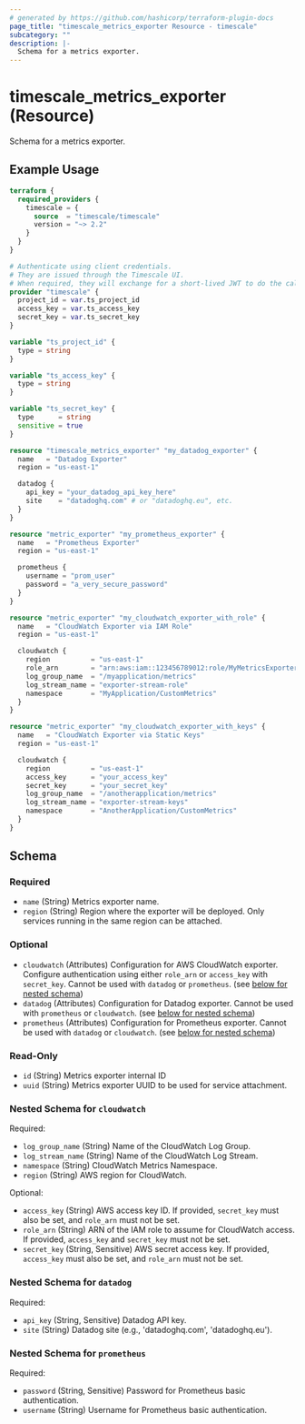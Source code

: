 ```yaml
---
# generated by https://github.com/hashicorp/terraform-plugin-docs
page_title: "timescale_metrics_exporter Resource - timescale"
subcategory: ""
description: |-
  Schema for a metrics exporter.
---
```


# timescale_metrics_exporter (Resource)

Schema for a metrics exporter.

## Example Usage

```terraform
terraform {
  required_providers {
    timescale = {
      source  = "timescale/timescale"
      version = "~> 2.2"
    }
  }
}

# Authenticate using client credentials.
# They are issued through the Timescale UI.
# When required, they will exchange for a short-lived JWT to do the calls.
provider "timescale" {
  project_id = var.ts_project_id
  access_key = var.ts_access_key
  secret_key = var.ts_secret_key
}

variable "ts_project_id" {
  type = string
}

variable "ts_access_key" {
  type = string
}

variable "ts_secret_key" {
  type      = string
  sensitive = true
}

resource "timescale_metrics_exporter" "my_datadog_exporter" {
  name   = "Datadog Exporter"
  region = "us-east-1"

  datadog {
    api_key = "your_datadog_api_key_here"
    site    = "datadoghq.com" # or "datadoghq.eu", etc.
  }
}

resource "metric_exporter" "my_prometheus_exporter" {
  name   = "Prometheus Exporter"
  region = "us-east-1"

  prometheus {
    username = "prom_user"
    password = "a_very_secure_password"
  }
}

resource "metric_exporter" "my_cloudwatch_exporter_with_role" {
  name   = "CloudWatch Exporter via IAM Role"
  region = "us-east-1"

  cloudwatch {
    region          = "us-east-1"
    role_arn        = "arn:aws:iam::123456789012:role/MyMetricsExporterRole"
    log_group_name  = "/myapplication/metrics"
    log_stream_name = "exporter-stream-role"
    namespace       = "MyApplication/CustomMetrics"
  }
}

resource "metric_exporter" "my_cloudwatch_exporter_with_keys" {
  name   = "CloudWatch Exporter via Static Keys"
  region = "us-east-1"

  cloudwatch {
    region          = "us-east-1"
    access_key      = "your_access_key"
    secret_key      = "your_secret_key"
    log_group_name  = "/anotherapplication/metrics"
    log_stream_name = "exporter-stream-keys"
    namespace       = "AnotherApplication/CustomMetrics"
  }
}
```

<!-- schema generated by tfplugindocs -->
## Schema

### Required

- `name` (String) Metrics exporter name.
- `region` (String) Region where the exporter will be deployed. Only services running in the same region can be attached.

### Optional

- `cloudwatch` (Attributes) Configuration for AWS CloudWatch exporter. Configure authentication using either `role_arn` or `access_key` with `secret_key`. Cannot be used with `datadog` or `prometheus`. (see [below for nested schema](#nestedatt--cloudwatch))
- `datadog` (Attributes) Configuration for Datadog exporter. Cannot be used with `prometheus` or `cloudwatch`. (see [below for nested schema](#nestedatt--datadog))
- `prometheus` (Attributes) Configuration for Prometheus exporter. Cannot be used with `datadog` or `cloudwatch`. (see [below for nested schema](#nestedatt--prometheus))

### Read-Only

- `id` (String) Metrics exporter internal ID
- `uuid` (String) Metrics exporter UUID to be used for service attachment.

<a id="nestedatt--cloudwatch"></a>
### Nested Schema for `cloudwatch`

Required:

- `log_group_name` (String) Name of the CloudWatch Log Group.
- `log_stream_name` (String) Name of the CloudWatch Log Stream.
- `namespace` (String) CloudWatch Metrics Namespace.
- `region` (String) AWS region for CloudWatch.

Optional:

- `access_key` (String) AWS access key ID. If provided, `secret_key` must also be set, and `role_arn` must not be set.
- `role_arn` (String) ARN of the IAM role to assume for CloudWatch access. If provided, `access_key` and `secret_key` must not be set.
- `secret_key` (String, Sensitive) AWS secret access key. If provided, `access_key` must also be set, and `role_arn` must not be set.


<a id="nestedatt--datadog"></a>
### Nested Schema for `datadog`

Required:

- `api_key` (String, Sensitive) Datadog API key.
- `site` (String) Datadog site (e.g., 'datadoghq.com', 'datadoghq.eu').


<a id="nestedatt--prometheus"></a>
### Nested Schema for `prometheus`

Required:

- `password` (String, Sensitive) Password for Prometheus basic authentication.
- `username` (String) Username for Prometheus basic authentication.
